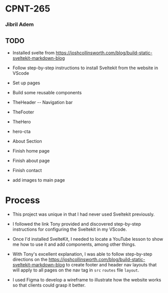 # CPNT-265

### Jibril Adem

## TODO

- Installed svelte from https://joshcollinsworth.com/blog/build-static-sveltekit-markdown-blog

- Follow step-by-step instructions to install Sveltekit from the website in VScode

- Set up pages
- Build some reusable components

- TheHeader -- Navigation bar

- TheFooter

- TheHero

- hero-cta

- About Section

- Finish home page

- Finish about page

- Finish contact

- add images to main page

# Process

- This project was unique in that I had never used Sveltekit previously.

- I followed the link Tony provided and discovered step-by-step instructions for configuring the Sveltekit in my VScode.

- Once I'd installed SvelteKit, I needed to locate a YouTube lesson to show me how to use it and add components, among other things.

* With Tony's excellent explanation, I was able to follow step-by-step directions on the https://joshcollinsworth.com/blog/build-static-sveltekit-markdown-blog to create footer and header nav layouts that will apply to all pages on the nav tag in `src` `routes` file `layout`.

* I used Figma to develop a wireframe to illustrate how the website works so that clients could grasp it better.
